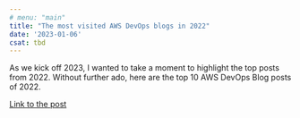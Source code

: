 ```yaml
---
# menu: "main"
title: "The most visited AWS DevOps blogs in 2022"
date: '2023-01-06'
csat: tbd
---
```


As we kick off 2023, I wanted to take a moment to highlight the top posts from 2022. Without further ado, here are the top 10 AWS DevOps Blog posts of 2022. 

[Link to the post](https://aws.amazon.com/blogs/devops/the-most-visited-aws-devops-blogs-in-2022/)